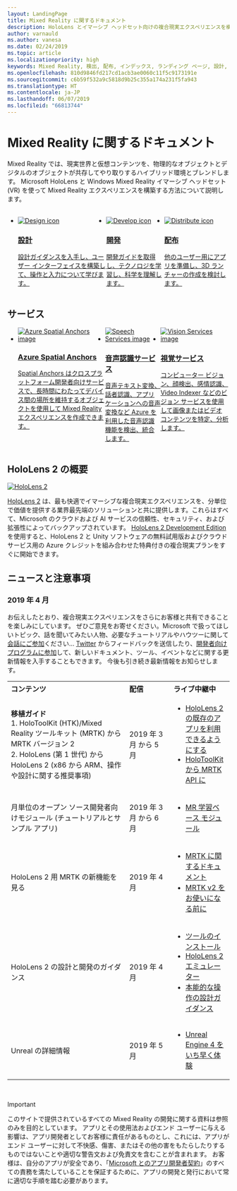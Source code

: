 ```yaml
---
layout: LandingPage
title: Mixed Reality に関するドキュメント
description: HoloLens とイマーシブ ヘッドセット向けの複合現実エクスペリエンスを構築する方法を説明します。
author: varnauld
ms.author: vanesa
ms.date: 02/24/2019
ms.topic: article
ms.localizationpriority: high
keywords: Mixed Reality, 検出, 配布, インデックス, ランディング ページ, 設計, 開発, チュートリアル, サンプル アプリ, 基本事項, ケース スタディ, リソース, HoloLens の使い方, オープン ソース プロジェクト
ms.openlocfilehash: 810d9846fd217cd1acb3ae0060c11f5c9173191e
ms.sourcegitcommit: c6b59f532a9c5818d9b25c355a174a231f5fa943
ms.translationtype: HT
ms.contentlocale: ja-JP
ms.lasthandoff: 06/07/2019
ms.locfileid: "66813744"
---
```

# <a name="mixed-reality-documentation"></a>Mixed Reality に関するドキュメント

Mixed Reality では、現実世界と仮想コンテンツを、物理的なオブジェクトとデジタルのオブジェクトが共存してやり取りするハイブリッド環境とブレンドします。 Microsoft HoloLens と Windows Mixed Reality イマーシブ ヘッドセット (VR) を使って Mixed Reality エクスペリエンスを構築する方法について説明します。

<br>

<ul id="cardtypes-W" class="cardsW panelContent" style="display: flex; margin-top: 0px;">
                            <li>
                            <a href="design.md" title="設計ランディング" data-linktype="absolute-path">
                                    <div class="cardSize">
                                        <div class="cardPadding">
                                            <div class="card">
                                                <div class="cardImageOuter">
                                                    <div class="cardImage">
                                                        <img src="images/DesignIcon.png" alt="Design icon">
                                                    </div>
                                                </div>
                                                <div class="cardText">
                                                    <h3>設計</h3>
                                                    <p>設計ガイダンスを入手し、ユーザー インターフェイスを構築して、操作と入力について学びます。</p>
                                                </div>
                                            </div>
                                        </div>
                                    </div>
                               </a>
                            </li>
                            <li>
                             <a href="development.md" title="開発ランディング" data-linktype="absolute-path">
                              <div class="cardSize">
                                  <div class="cardPadding">
                                      <div class="card">
                                          <div class="cardImageOuter">
                                              <div class="cardImage">
                                                  <img src="images/DevelopIcon.png" alt="Develop icon">
                                              </div>
                                          </div>
                                          <div class="cardText">
                                              <h3>開発</h3>
                                              <p>開発ガイドを取得し、テクノロジを学習し、科学を理解します。</p>
                                          </div>
                                      </div>
                                  </div>
                              </div>
                               </a>
                            </li>
                             <li>
                              <a href="implementing-3d-app-launchers.md" title="配布" data-linktype="absolute-path">
                                    <div class="cardSize">
                                        <div class="cardPadding">
                                            <div class="card">
                                                <div class="cardImageOuter">
                                                    <div class="cardImage">
                                                        <img src="images/DistributeIcon.png" alt="Distribute icon">
                                                    </div>
                                                </div>
                                                <div class="cardText">
                                                    <h3 class="x-hidden-focus">配布</h3>
                                                  <p>他のユーザー用にアプリを準備し、3D ランチャーの作成を検討します。</p>
                                                </div>
                                            </div>
                                        </div>
                                    </div>
                                </a>
                            </li>
 </ul>

<h2>サービス</h2>

<ul id="cardtypes-W" class="cardsW panelContent" style="display: flex; margin-top: 0px;">
                            <li>
                              <a href="https://docs.microsoft.com/azure/spatial-anchors" target="_blank" title="Azure Spatial Anchors" data-linktype="absolute-path">
                                    <div class="cardSize">
                                        <div class="cardPadding">
                                            <div class="card">
                                                <div class="cardImageOuter">
                                                    <div class="cardImage">
                                                        <img src="images/AzureSpatialAnchors.jpg" alt="Azure Spatial Anchors image">
                                                    </div>
                                                </div>
                                                <div class="cardText">
                                                    <h3 class="x-hidden-focus">Azure Spatial Anchors</h3>
                                                  <p>Spatial Anchors はクロスプラットフォーム開発者向けサービスで、長時間にわたってデバイス間の場所を維持するオブジェクトを使用して Mixed Reality エクスペリエンスを作成できます。</p>
                                                </div>
                                            </div>
                                        </div>
                                    </div>
                                    </a>
                            </li>
                            <li>
                              <a href="https://docs.microsoft.com/azure/cognitive-services/speech-service/" target="_blank" title="音声認識サービス" data-linktype="absolute-path">
                                    <div class="cardSize">
                                        <div class="cardPadding">
                                            <div class="card">
                                                <div class="cardImageOuter">
                                                    <div class="cardImage">
                                                        <img src="images/speech.jpg" alt="Speech Services image">
                                                    </div>
                                                </div>
                                                <div class="cardText">
                                                    <h3 class="x-hidden-focus">音声認識サービス</h3>
                                                  <p>音声テキスト変換、話者認識、アプリケーションへの音声変換など Azure を利用した音声認識機能を検出、統合します。</p>
                                                </div>
                                            </div>
                                        </div>
                                    </div>
                                    </a>
                            </li>
                             <li>
                              <a href="https://docs.microsoft.com/azure/cognitive-services/computer-vision/" target="_blank" title="視覚サービス" data-linktype="absolute-path">
                                    <div class="cardSize">
                                        <div class="cardPadding">
                                            <div class="card">
                                                <div class="cardImageOuter">
                                                    <div class="cardImage">
                                                        <img src="images/vision.jpg" alt="Vision Services image">
                                                    </div>
                                                </div>
                                                <div class="cardText">
                                                    <h3 class="x-hidden-focus">視覚サービス</h3>
                                                  <p>コンピューター ビジョン、顔検出、感情認識、Video Indexer などのビジョン サービスを使用して画像またはビデオ コンテンツを特定、分析します。</p>
                                                </div>
                                            </div>
                                        </div>
                                    </div>
                                    </a>
                            </li>
</ul>

<h2>HoloLens 2 の概要</h2>

[![HoloLens 2](images/hololens2.jpg)](https://www.microsoft.com/hololens/hardware)

[HoloLens 2](https://www.microsoft.com/hololens/hardware) は、最も快適でイマーシブな複合現実エクスペリエンスを、分単位で価値を提供する業界最先端のソリューションと共に提供します。これらはすべて、Microsoft のクラウドおよび AI サービスの信頼性、セキュリティ、および拡張性によってバックアップされています。 [HoloLens 2 Development Edition](https://www.microsoft.com/en-us/hololens/developers) を使用すると、HoloLens 2 と Unity ソフトウェアの無料試用版およびクラウド サービス用の Azure クレジットを組み合わせた特典付きの複合現実プランをすぐに開始できます。

<h2>ニュースと注意事項</h2>

<h3>2019 年 4 月</h3>

お伝えしたとおり、複合現実エクスペリエンスをさらにお客様と共有できることを楽しみにしています。 ぜひご意見をお寄せください。Microsoft で扱ってほしいトピック、話を聞いてみたい人物、必要なチュートリアルやハウツーに関して[会話にご参加](https://holodevelopersslack.azurewebsites.net/)ください… [Twitter](https://twitter.com/MxdRealityDev) からフィードバックを送信したり、[開発者向けプログラムに参加](https://aka.ms/iwantmr)して、新しいドキュメント、ツール、イベントなどに関する更新情報を入手することもできます。 今後も引き続き最新情報をお知らせします。

<table>
<tr>
<th style="width: 400px; text-align:left;">コンテンツ</th><th style="width: 125px; text-align:left;">配信</th><th style="width: 125px; text-align:left;">ライブ中継中</th>
</tr> 
<tr>
<td><b>移植ガイド</b> <br>1. HoloToolKit (HTK)/Mixed Reality ツールキット (MRTK) から MRTK バージョン 2
<br>2. HoloLens (第 1 世代) から HoloLens 2 (x86 から ARM、操作や設計に関する推奨事項)
</td></td><td>2019 年 3 月 から 5 月</td><td> <ul><li><a href=https://docs.microsoft.com/en-us/windows/mixed-reality/mrtk-porting-guide>HoloLens 2 の既存のアプリを利用できるようにする</a><li><a href=https://microsoft.github.io/MixedRealityToolkit-Unity/Documentation/HTKToMRTKPortingGuide.html>HoloToolKit から MRTK API に</a></td>
</tr>
<tr>
<td>月単位のオープン ソース開発者向けモジュール (チュートリアルとサンプル アプリ)</td><td>2019 年 3 月 から 6 月</td><td> <ul><li><a href=https://docs.microsoft.com/en-us/windows/mixed-reality/mrlearning-base-ch1>MR 学習ベース モジュール</a></td>
</tr>
<tr>
<td>HoloLens 2 用 MRTK の新機能を見る</td><td>2019 年 4 月</td><td> <ul><li><a href=https://microsoft.github.io/MixedRealityToolkit-Unity/Documentation/GettingStartedWithTheMRTK.html>MRTK に関するドキュメント</a><li><a href=https://docs.microsoft.com/en-us/windows/mixed-reality/mrtk-getting-started>MRTK v2 をお使いになる前に</a></td>
</tr>
<tr>
<td>HoloLens 2 の設計と開発のガイダンス</td><td>2019 年 4 月</td><td> <ul><li><a href=https://docs.microsoft.com/en-us/windows/mixed-reality/install-the-tools>ツールのインストール</a><li><a href=https://docs.microsoft.com/en-us/windows/mixed-reality/using-the-hololens-emulator>HoloLens 2 エミュレーター</a><li><a href=https://docs.microsoft.com/en-us/windows/mixed-reality/interaction-fundamentals>本能的な操作の設計ガイダンス</a></td>
</tr>
<tr>
  <td>Unreal の詳細情報</td><td>2019 年 5 月</td><td> <ul><li><a href=https://www.unrealengine.com/en-US/blog/unreal-engine-4-support-for-hololens-2-released-in-early-access>Unreal Engine 4 をいち早く体験</a></td>
</tr>
</table>

<br>



>[!IMPORTANT]
>このサイトで提供されているすべての Mixed Reality の開発に関する資料は参照のみを目的としています。 アプリとその使用法およびエンド ユーザーに与える影響は、アプリ開発者としてお客様に責任があるものとし、これには、アプリがエンド ユーザーに対して不快感、傷害、またはその他の害をもたらしたりするものではないことや適切な警告文および免責文を含むことが含まれます。 お客様は、自分のアプリが安全であり、「[Microsoft とのアプリ開発者契約](https://docs.microsoft.com/legal/windows/agreements/app-developer-agreement)」のすべての責務を満たしていることを保証するために、アプリの開発と発行において常に適切な手順を踏む必要があります。 
